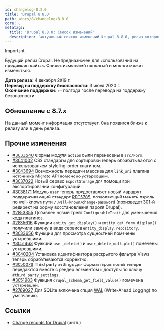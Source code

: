 ```yaml
---
id: changelog-8.8.0
title: 'Drupal 8.8.0'
path: /docs/8/changelog/8.8.0
core: 8
metatags:
  title: 'Drupal 8.8.0: Список изменений'
  description: 'Актуальный список изменений Drupal 8.8.0, релиз которого запланирован на 4 декабря 2019 г.'
---
```



> [!IMPORTANT]
> Будущий релиз Drupal. Не предназначен для использования на продакшен сайтах. Список изменений неполный и многое может измениться.

**Дата релиза**: 4 декабря 2019 г.\
**Перевод на поддержку безопасности**: 3 июня 2020 г.\
**Окончание поддержки**: +- полгода после перевода на поддержку безопасности.

## Обновление с 8.7.x

На данный момент информация отсутствует. Она появится ближе к релизу или в день релиза.

## Прочие изменения

- [#3033540](https://www.drupal.org/node/3033540) Формы модуля `action` были перенесены в `src/Form`.
- [#3041002](https://www.drupal.org/node/3041002) CSS стандарты для сортировки теперь обрабатываются с использованием styleling-order плагином.
- [#3043694](https://www.drupal.org/node/3043694) Возможность передачи массива для `link_uri` плагина источника Migrate API помечено устаревшим.
- [#3037022](https://www.drupal.org/node/3037022) Новый сервис `ExportStorage` для помощи при экспортировании конфигураций.
- [#3038171](https://www.drupal.org/node/3038171) Модуль `user` теперь предоставляет новый маршрут поддерживающий стандарт [RFC5785](https://github.com/WICG/change-password-url), позволяющий менять пароль по well-known пути `/.well-known/change-password` (произведет 301-й редирект на форму восстановления пароля Drupal).
- [#2853355](https://www.drupal.org/node/2853355) Добавлен новый трейт `ConfigurableTrait` для уменьшения кода плагинов.
- [#2835616](https://www.drupal.org/node/2835616) Функции `entity_get_display()` и `entity_get_form_display()` получили замену в виде сервиса `entity_display.repository`.
- [#3033656](https://www.drupal.org/node/3033656) Функции для просмотра сущностней помечены устаревшими.
- [#3051463](https://www.drupal.org/node/3051463) Функции `user_delete()` и `user_delete_multiple()` помечены устаревшими.
- [#3040204](https://www.drupal.org/node/3040204) Установка идентификатора раскрытого фильтра Views теперь обрабатываются корректно.
- [#3050078](https://www.drupal.org/node/3050078) Third party settings для форматтеров полей теперь передаются вместе с рендер элементом и доступы по ключу `#third_party_settings`.
- [#3051983](https://www.drupal.org/node/3051983) Функция `drupal_schema_get_field_value()` помечена устаревшей.
- [#2769027](https://www.drupal.org/node/2769027) Для SQLite включена опция [WAL](https://www.sqlite.org/wal.html) (Write-Ahead Logging) по умолчанию.

## Ссылки

- [Change records for Drupal](https://www.drupal.org/list-changes/drupal) (англ.)